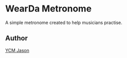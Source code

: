 # WearDa Metronome

A simple metronome created to help musicians practise.

## Author

[YCM Jason](https://github.com/ycmjason)
